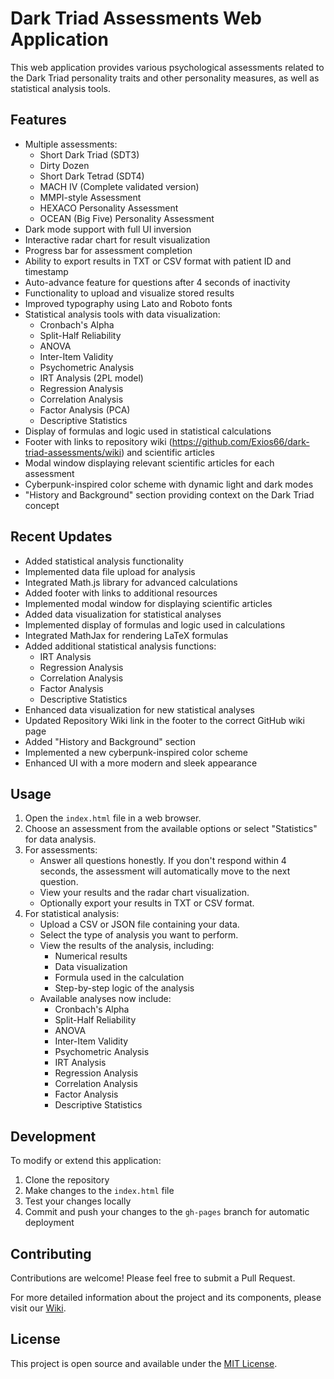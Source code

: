 # Dark Triad Assessments Web Application

This web application provides various psychological assessments related to the Dark Triad personality traits and other personality measures, as well as statistical analysis tools.

## Features

- Multiple assessments:
  - Short Dark Triad (SDT3)
  - Dirty Dozen
  - Short Dark Tetrad (SDT4)
  - MACH IV (Complete validated version)
  - MMPI-style Assessment
  - HEXACO Personality Assessment
  - OCEAN (Big Five) Personality Assessment
- Dark mode support with full UI inversion
- Interactive radar chart for result visualization
- Progress bar for assessment completion
- Ability to export results in TXT or CSV format with patient ID and timestamp
- Auto-advance feature for questions after 4 seconds of inactivity
- Functionality to upload and visualize stored results
- Improved typography using Lato and Roboto fonts
- Statistical analysis tools with data visualization:
  - Cronbach's Alpha
  - Split-Half Reliability
  - ANOVA
  - Inter-Item Validity
  - Psychometric Analysis
  - IRT Analysis (2PL model)
  - Regression Analysis
  - Correlation Analysis
  - Factor Analysis (PCA)
  - Descriptive Statistics
- Display of formulas and logic used in statistical calculations
- Footer with links to repository wiki (https://github.com/Exios66/dark-triad-assessments/wiki) and scientific articles
- Modal window displaying relevant scientific articles for each assessment
- Cyberpunk-inspired color scheme with dynamic light and dark modes
- "History and Background" section providing context on the Dark Triad concept

## Recent Updates

- Added statistical analysis functionality
- Implemented data file upload for analysis
- Integrated Math.js library for advanced calculations
- Added footer with links to additional resources
- Implemented modal window for displaying scientific articles
- Added data visualization for statistical analyses
- Implemented display of formulas and logic used in calculations
- Integrated MathJax for rendering LaTeX formulas
- Added additional statistical analysis functions:
  - IRT Analysis
  - Regression Analysis
  - Correlation Analysis
  - Factor Analysis
  - Descriptive Statistics
- Enhanced data visualization for new statistical analyses
- Updated Repository Wiki link in the footer to the correct GitHub wiki page
- Added "History and Background" section
- Implemented a new cyberpunk-inspired color scheme
- Enhanced UI with a more modern and sleek appearance

## Usage

1. Open the `index.html` file in a web browser.
2. Choose an assessment from the available options or select "Statistics" for data analysis.
3. For assessments:
   - Answer all questions honestly. If you don't respond within 4 seconds, the assessment will automatically move to the next question.
   - View your results and the radar chart visualization.
   - Optionally export your results in TXT or CSV format.
4. For statistical analysis:
   - Upload a CSV or JSON file containing your data.
   - Select the type of analysis you want to perform.
   - View the results of the analysis, including:
     - Numerical results
     - Data visualization
     - Formula used in the calculation
     - Step-by-step logic of the analysis
   - Available analyses now include:
     - Cronbach's Alpha
     - Split-Half Reliability
     - ANOVA
     - Inter-Item Validity
     - Psychometric Analysis
     - IRT Analysis
     - Regression Analysis
     - Correlation Analysis
     - Factor Analysis
     - Descriptive Statistics

## Development

To modify or extend this application:

1. Clone the repository
2. Make changes to the `index.html` file
3. Test your changes locally
4. Commit and push your changes to the `gh-pages` branch for automatic deployment

## Contributing

Contributions are welcome! Please feel free to submit a Pull Request.

For more detailed information about the project and its components, please visit our [Wiki](https://github.com/Exios66/dark-triad-assessments/wiki).

## License

This project is open source and available under the [MIT License](LICENSE).